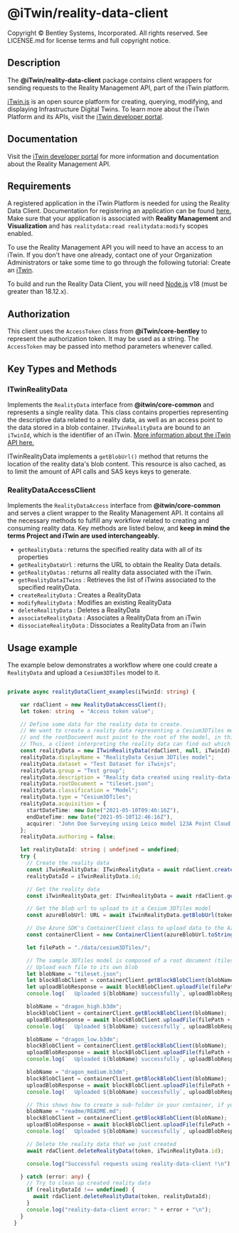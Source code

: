 # @iTwin/reality-data-client

Copyright © Bentley Systems, Incorporated. All rights reserved. See LICENSE.md for license terms and full copyright notice.

## Description

The __@iTwin/reality-data-client__ package contains client wrappers for sending requests to the Reality Management API, part of the iTwin platform.

[iTwin.js](http://www.itwinjs.org) is an open source platform for creating, querying, modifying, and displaying Infrastructure Digital Twins. To learn more about the iTwin Platform and its APIs, visit the [iTwin developer portal](https://developer.bentley.com/).

## Documentation

Visit the [iTwin developer portal](https://developer.bentley.com/apis/reality-management/) for more information and documentation about the Reality Management API.

## Requirements

A registered application in the iTwin Platform is needed for using the Reality Data Client. Documentation for registering an application can be found [here.](https://developer.bentley.com/tutorials/register-and-modify-application/) Make sure that your application is associated with **Reality Management** and **Visualization** and has `realitydata:read realitydata:modify` scopes enabled. 

To use the Reality Management API you will need to have an access to an iTwin. If you don't have one already, contact one of your Organization Administrators or take some time to go through the following tutorial: Create an [iTwin](https://developer.bentley.com/tutorials/create-and-query-itwins-guide/).

To build and run the Reality Data Client, you will need [Node.js](https://nodejs.org/en/) v18 (must be greater than 18.12.x).

## Authorization

This client uses the `AccessToken` class from  __@iTwin/core-bentley__ to represent the authorization token. It may be used as a string. The `AccessToken` may be passed into method parameters whenever called.

## Key Types and Methods

### ITwinRealityData

Implements the `RealityData` interface from  __@itwin/core-common__ and represents a single reality data. This class contains properties representing the descriptive data related to a reality data, as well as an access point to the data stored in a blob container. `ITwinRealityData` are bound to an `iTwinId`, which is the identifier of an iTwin. [More information about the iTwin API here.](https://developer.bentley.com/apis/itwins/)

ITwinRealityData implements a `getBlobUrl()` method that returns the location of the reality data's blob content. This resource is also cached, as to limit the amount of API calls and SAS keys keys to generate.

### RealityDataAccessClient

Implements the `RealityDataAccess` interface from  __@itwin/core-common__ and serves a client wrapper to the Reality Management API. It contains all the necessary methods to fulfill any workflow related to creating and consuming reality data. Key methods are listed below, and **keep in mind the terms Project and iTwin are used interchangeably.**

- `getRealityData` : returns the specified reality data with all of its properties
- `getRealityDataUrl` :  returns the URL to obtain the Reality Data details.
- `getRealityDatas` : returns all reality data associated with the iTwin.
- `getRealityDataITwins` : Retrieves the list of iTwins associated to the specified realityData.
- `createRealityData` : Creates a RealityData
- `modifyRealityData` : Modifies an existing RealityData
- `deleteRealityData` : Deletes a RealityData
- `associateRealityData` : Associates a RealityData from an iTwin
- `dissociateRealityData` : Dissociates a RealityData from an iTwin

## Usage example

The example below demonstrates a workflow where one could create a `RealityData` and upload a `Cesium3DTiles` model to it.

```ts

private async realityDataClient_examples(iTwinId: string) {

    var rdaClient = new RealityDataAccessClient();
    let token: string  = "Access token value";

    // Define some data for the reality data to create.
    // We want to create a reality data representing a Cesium3DTiles model, so the type of the reality data must be "Cesium3DTiles" 
    // and the rootDocument must point to the root of the model, in this case "tileset.json". 
    // Thus, a client interpreting the reality data can find out which file format it handles, and what is the index (or root) of the data (tileset.json).
    const realityData = new ITwinRealityData(rdaClient, null, iTwinId);
    realityData.displayName = "RealityData Cesium 3DTiles model";
    realityData.dataset = "Test Dataset for iTwinjs";
    realityData.group = "Test group";
    realityData.description = "Reality data created using reality-data-client";
    realityData.rootDocument = "tileset.json";
    realityData.classification = "Model";
    realityData.type = "Cesium3DTiles";
    realityData.acquisition = {
      startDateTime: new Date("2021-05-10T09:46:16Z"),
      endDateTime: new Date("2021-05-10T12:46:16Z"),
      acquirer: "John Doe Surveying using Leico model 123A Point Cloud Scanner",
    };
    realityData.authoring = false;

    let realityDataId: string | undefined = undefined;
    try {
      // Create the reality data
      const iTwinRealityData: ITwinRealityData = await rdaClient.createRealityData(token, iTwinId, realityData);
      realityDataId = iTwinRealityData.id;

      // Get the reality data
      const iTwinRealityData_get: ITwinRealityData = await rdaClient.getRealityData(token, iTwinId, iTwinRealityData.id);

      // Get the blob url to upload to it a Cesium 3DTiles model
      const azureBlobUrl: URL = await iTwinRealityData.getBlobUrl(token, "", true);

      // Use Azure SDK's ContainerClient class to upload data to the Azure blob
      const containerClient = new ContainerClient(azureBlobUrl.toString());

      let filePath = "./data/cesium3DTiles/";

      // The sample 3DTiles model is composed of a root document (tileset.json) and three b3dm files.
      // Upload each file to its own blob
      let blobName = "tileset.json";
      let blockBlobClient = containerClient.getBlockBlobClient(blobName);
      let uploadBlobResponse = await blockBlobClient.uploadFile(filePath + "tileset.json");
      console.log(`  Uploaded ${blobName} successfully`, uploadBlobResponse.requestId);

      blobName = "dragon_high.b3dm";
      blockBlobClient = containerClient.getBlockBlobClient(blobName);
      uploadBlobResponse = await blockBlobClient.uploadFile(filePath + "dragon_high.b3dm");
      console.log(`  Uploaded ${blobName} successfully`, uploadBlobResponse.requestId);

      blobName = "dragon_low.b3dm";
      blockBlobClient = containerClient.getBlockBlobClient(blobName);
      uploadBlobResponse = await blockBlobClient.uploadFile(filePath + "dragon_low.b3dm");
      console.log(`  Uploaded ${blobName} successfully`, uploadBlobResponse.requestId);

      blobName = "dragon_medium.b3dm";
      blockBlobClient = containerClient.getBlockBlobClient(blobName);
      uploadBlobResponse = await blockBlobClient.uploadFile(filePath + "dragon_medium.b3dm");
      console.log(`  Uploaded ${blobName} successfully`, uploadBlobResponse.requestId);

      // This shows how to create a sub-folder in your container, if you ever need to.
      blobName = "readme/README.md";
      blockBlobClient = containerClient.getBlockBlobClient(blobName);
      uploadBlobResponse = await blockBlobClient.uploadFile(filePath + "readme/README.md");
      console.log(`  Uploaded ${blobName} successfully`, uploadBlobResponse.requestId);

      // Delete the reality data that we just created
      await rdaClient.deleteRealityData(token, iTwinRealityData.id);

      console.log("Successful requests using reality-data-client !\n");

    } catch (error: any) {
      // Try to clean up created reality data
      if (realityDataId !== undefined) {
        await rdaClient.deleteRealityData(token, realityDataId);
      }
      console.log("reality-data-client error: " + error + "\n");
    }
  }

```

